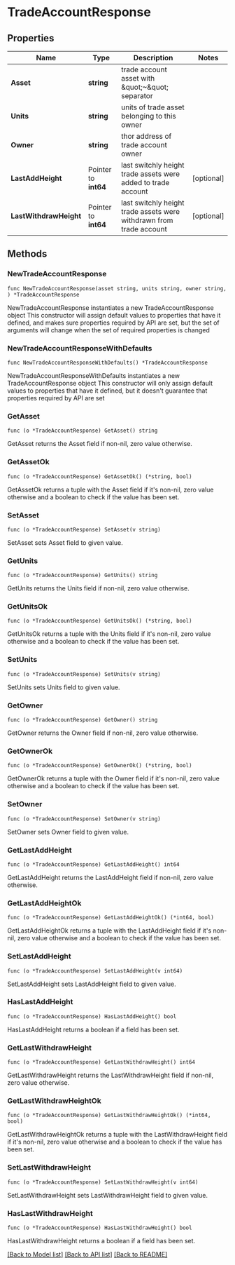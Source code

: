 # TradeAccountResponse

## Properties

Name | Type | Description | Notes
------------ | ------------- | ------------- | -------------
**Asset** | **string** | trade account asset with \&quot;~\&quot; separator | 
**Units** | **string** | units of trade asset belonging to this owner | 
**Owner** | **string** | thor address of trade account owner | 
**LastAddHeight** | Pointer to **int64** | last switchly height trade assets were added to trade account | [optional] 
**LastWithdrawHeight** | Pointer to **int64** | last switchly height trade assets were withdrawn from trade account | [optional] 

## Methods

### NewTradeAccountResponse

`func NewTradeAccountResponse(asset string, units string, owner string, ) *TradeAccountResponse`

NewTradeAccountResponse instantiates a new TradeAccountResponse object
This constructor will assign default values to properties that have it defined,
and makes sure properties required by API are set, but the set of arguments
will change when the set of required properties is changed

### NewTradeAccountResponseWithDefaults

`func NewTradeAccountResponseWithDefaults() *TradeAccountResponse`

NewTradeAccountResponseWithDefaults instantiates a new TradeAccountResponse object
This constructor will only assign default values to properties that have it defined,
but it doesn't guarantee that properties required by API are set

### GetAsset

`func (o *TradeAccountResponse) GetAsset() string`

GetAsset returns the Asset field if non-nil, zero value otherwise.

### GetAssetOk

`func (o *TradeAccountResponse) GetAssetOk() (*string, bool)`

GetAssetOk returns a tuple with the Asset field if it's non-nil, zero value otherwise
and a boolean to check if the value has been set.

### SetAsset

`func (o *TradeAccountResponse) SetAsset(v string)`

SetAsset sets Asset field to given value.


### GetUnits

`func (o *TradeAccountResponse) GetUnits() string`

GetUnits returns the Units field if non-nil, zero value otherwise.

### GetUnitsOk

`func (o *TradeAccountResponse) GetUnitsOk() (*string, bool)`

GetUnitsOk returns a tuple with the Units field if it's non-nil, zero value otherwise
and a boolean to check if the value has been set.

### SetUnits

`func (o *TradeAccountResponse) SetUnits(v string)`

SetUnits sets Units field to given value.


### GetOwner

`func (o *TradeAccountResponse) GetOwner() string`

GetOwner returns the Owner field if non-nil, zero value otherwise.

### GetOwnerOk

`func (o *TradeAccountResponse) GetOwnerOk() (*string, bool)`

GetOwnerOk returns a tuple with the Owner field if it's non-nil, zero value otherwise
and a boolean to check if the value has been set.

### SetOwner

`func (o *TradeAccountResponse) SetOwner(v string)`

SetOwner sets Owner field to given value.


### GetLastAddHeight

`func (o *TradeAccountResponse) GetLastAddHeight() int64`

GetLastAddHeight returns the LastAddHeight field if non-nil, zero value otherwise.

### GetLastAddHeightOk

`func (o *TradeAccountResponse) GetLastAddHeightOk() (*int64, bool)`

GetLastAddHeightOk returns a tuple with the LastAddHeight field if it's non-nil, zero value otherwise
and a boolean to check if the value has been set.

### SetLastAddHeight

`func (o *TradeAccountResponse) SetLastAddHeight(v int64)`

SetLastAddHeight sets LastAddHeight field to given value.

### HasLastAddHeight

`func (o *TradeAccountResponse) HasLastAddHeight() bool`

HasLastAddHeight returns a boolean if a field has been set.

### GetLastWithdrawHeight

`func (o *TradeAccountResponse) GetLastWithdrawHeight() int64`

GetLastWithdrawHeight returns the LastWithdrawHeight field if non-nil, zero value otherwise.

### GetLastWithdrawHeightOk

`func (o *TradeAccountResponse) GetLastWithdrawHeightOk() (*int64, bool)`

GetLastWithdrawHeightOk returns a tuple with the LastWithdrawHeight field if it's non-nil, zero value otherwise
and a boolean to check if the value has been set.

### SetLastWithdrawHeight

`func (o *TradeAccountResponse) SetLastWithdrawHeight(v int64)`

SetLastWithdrawHeight sets LastWithdrawHeight field to given value.

### HasLastWithdrawHeight

`func (o *TradeAccountResponse) HasLastWithdrawHeight() bool`

HasLastWithdrawHeight returns a boolean if a field has been set.


[[Back to Model list]](../README.md#documentation-for-models) [[Back to API list]](../README.md#documentation-for-api-endpoints) [[Back to README]](../README.md)


